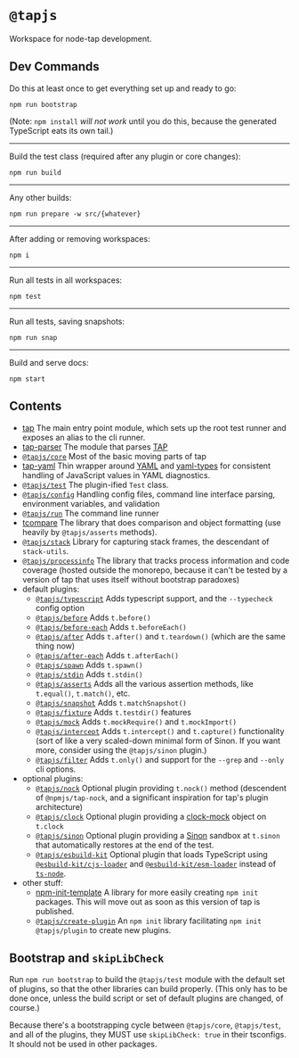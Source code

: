 # `@tapjs`

Workspace for node-tap development.

## Dev Commands

Do this at least once to get everything set up and ready to go:

```
npm run bootstrap
```

(Note: `npm install` _will not work_ until you do this, because
the generated TypeScript eats its own tail.)

---

Build the test class (required after any plugin or core changes):

```
npm run build
```

---

Any other builds:

```
npm run prepare -w src/{whatever}
```

---

After adding or removing workspaces:

```
npm i
```

---

Run all tests in all workspaces:

```
npm test
```

---

Run all tests, saving snapshots:

```
npm run snap
```

---

Build and serve docs:

```
npm start
```

## Contents

- [tap](https://github.com/tapjs/tapjs/tree/main/src/tap) The
  main entry point module, which sets up the root test runner and
  exposes an alias to the cli runner.
- [tap-parser](https://github.com/tapjs/tapjs/tree/main/src/parser)
  The module that parses [TAP](https://testanything.org/)
- [`@tapjs/core`](https://github.com/tapjs/tapjs/tree/main/src/core)
  Most of the basic moving parts of tap
- [tap-yaml](https://github.com/tapjs/tapjs/tree/main/src/yaml)
  Thin wrapper around [YAML](https://github.com/eemeli/yaml) and
  [yaml-types](https://github.com/eemeli/yaml-types) for
  consistent handling of JavaScript values in YAML diagnostics.
- [`@tapjs/test`](https://github.com/tapjs/tapjs/tree/main/src/test)
  The plugin-ified `Test` class.
- [`@tapjs/config`](https://github.com/tapjs/tapjs/tree/main/src/config)
  Handling config files, command line interface parsing,
  environment variables, and validation
- [`@tapjs/run`](https://github.com/tapjs/tapjs/tree/main/src/run)
  The command line runner
- [tcompare](https://github.com/tapjs/tapjs/tree/main/src/tcompare)
  The library that does comparison and object formatting (use
  heavily by `@tapjs/asserts` methods).
- [`@tapjs/stack`](https://github.com/tapjs/tapjs/tree/main/src/stack)
  Library for capturing stack frames, the descendant of
  `stack-utils`.
- [`@tapjs/processinfo`](https://github.com/tapjs/processinfo)
  The library that tracks process information and code coverage
  (hosted outside the monorepo, because it can't be tested by a
  version of tap that uses itself without bootstrap paradoxes)
- default plugins:
  - [`@tapjs/typescript`](https://github.com/tapjs/tapjs/tree/main/src/typescript)
    Adds typescript support, and the `--typecheck` config option
  - [`@tapjs/before`](https://github.com/tapjs/tapjs/tree/main/src/before)
    Adds `t.before()`
  - [`@tapjs/before-each`](https://github.com/tapjs/tapjs/tree/main/src/before-each)
    Adds `t.beforeEach()`
  - [`@tapjs/after`](https://github.com/tapjs/tapjs/tree/main/src/after)
    Adds `t.after()` and `t.teardown()` (which are the same thing
    now)
  - [`@tapjs/after-each`](https://github.com/tapjs/tapjs/tree/main/src/after-each)
    Adds `t.afterEach()`
  - [`@tapjs/spawn`](https://github.com/tapjs/tapjs/tree/main/src/spawn)
    Adds `t.spawn()`
  - [`@tapjs/stdin`](https://github.com/tapjs/tapjs/tree/main/src/stdin)
    Adds `t.stdin()`
  - [`@tapjs/asserts`](https://github.com/tapjs/tapjs/tree/main/src/asserts)
    Adds all the various assertion methods, like `t.equal()`,
    `t.match()`, etc.
  - [`@tapjs/snapshot`](https://github.com/tapjs/tapjs/tree/main/src/snapshot)
    Adds `t.matchSnapshot()`
  - [`@tapjs/fixture`](https://github.com/tapjs/tapjs/tree/main/src/fixture)
    Adds `t.testdir()` features
  - [`@tapjs/mock`](https://github.com/tapjs/tapjs/tree/main/src/mock)
    Adds `t.mockRequire()` and `t.mockImport()`
  - [`@tapjs/intercept`](https://github.com/tapjs/tapjs/tree/main/src/intercept)
    Adds `t.intercept()` and `t.capture()` functionality (sort of
    like a very scaled-down minimal form of Sinon. If you want
    more, consider using the `@tapjs/sinon` plugin.)
  - [`@tapjs/filter`](https://github.com/tapjs/tapjs/tree/main/src/filter)
    Adds `t.only()` and support for the `--grep` and `--only` cli
    options.
- optional plugins:
  - [`@tapjs/nock`](https://github.com/tapjs/tapjs/tree/main/src/nock)
    Optional plugin providing `t.nock()` method (descendent of
    `@npmjs/tap-nock`, and a significant inspiration for tap's
    plugin architecture)
  - [`@tapjs/clock`](https://github.com/tapjs/tapjs/tree/main/src/clock)
    Optional plugin providing a
    [clock-mock](https://github.com/isaacs/clock-mock) object on `t.clock`
  - [`@tapjs/sinon`](https://github.com/tapjs/tapjs/tree/main/src/sinon)
    Optional plugin providing a [Sinon](https://sinonjs.org)
    sandbox at `t.sinon` that automatically restores at the end
    of the test.
  - [`@tapjs/esbuild-kit`](https://github.com/tapjs/tapjs/tree/main/src/esbuild-kit)
    Optional plugin that loads TypeScript using
    [`@esbuild-kit/cjs-loader`](https://github.com/esbuild-kit/cjs-loader)
    and
    [`@esbuild-kit/esm-loader`](https://github.com/esbuild-kit/esm-loader)
    instead of
    [`ts-node`](https://github.com/TypeStrong/ts-node).
- other stuff:
  - [npm-init-template](https://github.com/tapjs/tapjs/tree/main/src/npm-init-template)
    A library for more easily creating `npm init` packages. This
    will move out as soon as this version of tap is published.
  - [`@tapjs/create-plugin`](https://github.com/tapjs/tapjs/tree/main/src/create-plugin)
    An `npm init` library facilitating `npm init @tapjs/plugin`
    to create new plugins.

## Bootstrap and `skipLibCheck`

Run `npm run bootstrap` to build the `@tapjs/test` module with
the default set of plugins, so that the other libraries can build
properly. (This only has to be done once, unless the build script
or set of default plugins are changed, of course.)

Because there's a bootstrapping cycle between `@tapjs/core`,
`@tapjs/test`, and all of the plugins, they MUST use
`skipLibCheck: true` in their tsconfigs. It should not be used in
other packages.
